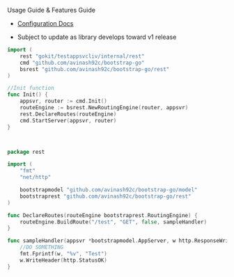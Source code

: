 Usage Guide & Features Guide
 - [Configuration Docs](https://github.com/avinash92c/bootstrap-go/blob/master/docs/config/config.md)

- Subject to update as library develops toward v1 release

``` go
import (
	rest "gokit/testappsvcliv/internal/rest" 
	cmd "github.com/avinash92c/bootstrap-go" 
	bsrest "github.com/avinash92c/bootstrap-go/rest" 
)

//Init function
func Init() {
	appsvr, router := cmd.Init()
	routeEngine := bsrest.NewRoutingEngine(router, appsvr)
	rest.DeclareRoutes(routeEngine)
	cmd.StartServer(appsvr, router)
}



package rest

import (
	"fmt"
	"net/http"

	bootstrapmodel "github.com/avinash92c/bootstrap-go/model"
	bootstraprest "github.com/avinash92c/bootstrap-go/rest"
)

func DeclareRoutes(routeEngine bootstraprest.RoutingEngine) {
	routeEngine.BuildRoute("/test", "GET", false, sampleHandler)
}

func sampleHandler(appsvr *bootstrapmodel.AppServer, w http.ResponseWriter, r *http.Request) {
	//DO SOMETHING
	fmt.Fprintf(w, "%v", "Test")
	w.WriteHeader(http.StatusOK)
}

```
